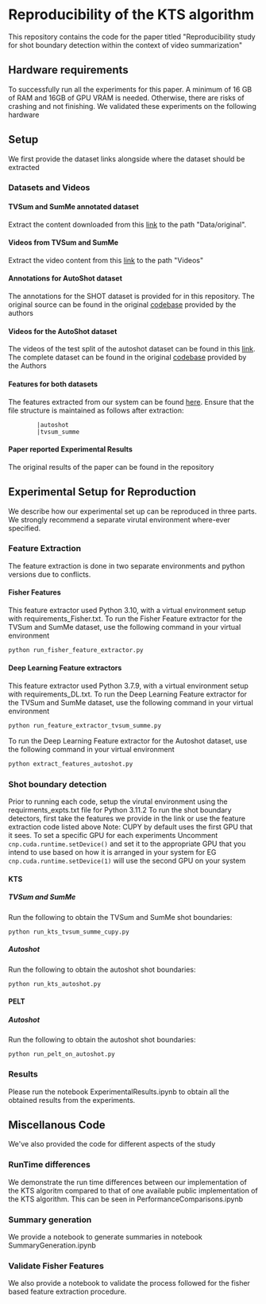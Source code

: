 # Reproducibility of the KTS algorithm 

This repository contains the code for the paper titled "Reproducibility study for shot boundary detection within the context of video summarization"
## Hardware requirements

To successfully run all the experiments for this paper. A minimum of 16 GB of RAM and 16GB of GPU VRAM is needed. Otherwise, there are risks of crashing and not finishing.
We validated these experiments on the following hardware 
## Setup
We first provide the dataset links alongside where the dataset should be extracted

### Datasets and Videos
#### TVSum and SumMe annotated dataset
Extract the content downloaded from this [link](https://drive.google.com/drive/folders/1Y2pje5lRhwPolTmY4q3wsORgno92uPUi?usp=sharing) to the path "Data/original".
#### Videos from TVSum and SumMe
Extract the video content from this [link](https://drive.google.com/file/d/1z8u1VoXEUvPIWWZpX-pd8TJGrbydxOJM/view?usp=sharing) to the path "Videos" 
#### Annotations for AutoShot dataset
The annotations for the SHOT dataset is provided for in this repository. The original source can be found in the original [codebase](https://github.com/wentaozhu/AutoShot) provided by the authors
#### Videos for the AutoShot dataset
The videos of the test split of the autoshot dataset can be found in this [link](). The complete dataset can be found in the original [codebase](https://github.com/wentaozhu/AutoShot) provided by the Authors
#### Features for both datasets
The features extracted from our system can be found [here](https://drive.google.com/drive/folders/1hF5Ob9tIpzr47ZPj8FGnzHmmWinU3y4d?usp=sharing). Ensure that the file structure is maintained as follows after extraction:
``` DataFeatures
        |autoshot
        |tvsum_summe
```
#### Paper reported Experimental Results
The original results of the paper can be found in the repository
## Experimental Setup for Reproduction
We describe how our experimental set up can be reproduced in three parts. We strongly recommend a separate virutal environment where-ever specified. 

### Feature Extraction 
The feature extraction is done in two separate environments and python versions due to conflicts. 

#### Fisher Features
This feature extractor used Python 3.10, with a virtual environment setup with requirements_Fisher.txt. 
To run the Fisher Feature extractor for the TVSum and SumMe dataset, use the following command in your virtual environment

````bash
python run_fisher_feature_extractor.py
````

#### Deep Learning Feature extractors
This feature extractor used Python 3.7.9, with a virtual environment setup with requirements_DL.txt. 
To run the Deep Learning Feature extractor for the TVSum and SumMe dataset, use the following command in your virtual environment

````bash
python run_feature_extractor_tvsum_summe.py
````
To run the Deep Learning Feature extractor for the Autoshot dataset, use the following command in your virtual environment

````bash
python extract_features_autoshot.py

````
### Shot boundary detection
Prior to running each code, setup the virutal environment using the requirments_expts.txt file for Python 3.11.2
To run the shot boundary detectors, first take the features we provide in the link or use the feature extraction code listed above
Note: CUPY by default uses the first GPU that it sees. To set a specific GPU for each experiments Uncomment ```cnp.cuda.runtime.setDevice()``` and set it to the appropriate GPU that you intend to use based on how it is arranged in your system for EG ```cnp.cuda.runtime.setDevice(1)``` will use the second GPU on your system
#### KTS
##### TVSum and SumMe
Run the following to obtain the TVSum and SumMe shot boundaries:
```
python run_kts_tvsum_summe_cupy.py
```
##### Autoshot
Run the following to obtain the autoshot shot boundaries:
```
python run_kts_autoshot.py
```
#### PELT 
##### Autoshot
Run the following to obtain the autoshot shot boundaries:
```
python run_pelt_on_autoshot.py
```
### Results
Please run the notebook ExperimentalResults.ipynb to obtain all the obtained results from the experiments.

## Miscellanous Code

We've also provided the code for different aspects of the study

### RunTime differences

We demonstrate the run time differences between our implementation of the KTS algoritm compared to that of one available public implementation of the KTS algorithm. This can be seen in PerformanceComparisons.ipynb 

### Summary generation

We provide a notebook to generate summaries in notebook SummaryGeneration.ipynb 

### Validate Fisher Features

We also provide a notebook to validate the process followed for the fisher based feature extraction procedure. 




